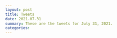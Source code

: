 ```yaml
---
layout: post
title: Tweets
date: 2021-07-31
summary: These are the tweets for July 31, 2021.
categories:
---
```


